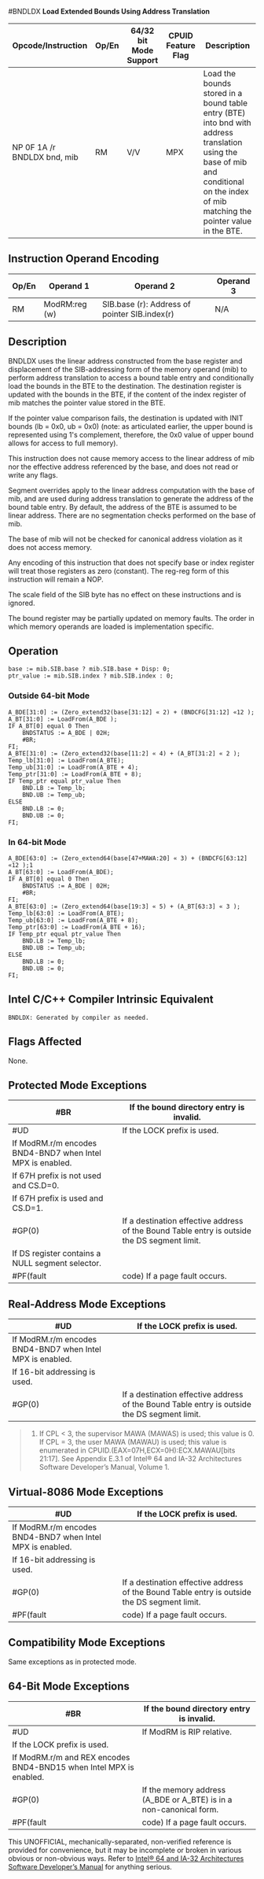 #BNDLDX
**Load Extended Bounds Using Address Translation**

| Opcode/Instruction          | Op/En | 64/32 bit Mode Support | CPUID Feature Flag | Description                                                                                                                                                                            |
| --------------------------- | ----- | ---------------------- | ------------------ | -------------------------------------------------------------------------------------------------------------------------------------------------------------------------------------- |
| NP 0F 1A /r BNDLDX bnd, mib | RM    | V/V                    | MPX                | Load the bounds stored in a bound table entry (BTE) into bnd with address translation using the base of mib and conditional on the index of mib matching the pointer value in the BTE. |

## Instruction Operand Encoding

| Op/En | Operand 1     | Operand 2                                     | Operand 3 |
| ----- | ------------- | --------------------------------------------- | --------- |
| RM    | ModRM:reg (w) | SIB.base (r): Address of pointer SIB.index(r) | N/A       |

## Description

BNDLDX uses the linear address constructed from the base register and displacement of the SIB-addressing form of the memory operand (mib) to perform address translation to access a bound table entry and conditionally load the bounds in the BTE to the destination. The destination register is updated with the bounds in the BTE, if the content of the index register of mib matches the pointer value stored in the BTE.

If the pointer value comparison fails, the destination is updated with INIT bounds (lb = 0x0, ub = 0x0) (note: as articulated earlier, the upper bound is represented using 1's complement, therefore, the 0x0 value of upper bound allows for access to full memory).

This instruction does not cause memory access to the linear address of mib nor the effective address referenced by the base, and does not read or write any flags.

Segment overrides apply to the linear address computation with the base of mib, and are used during address translation to generate the address of the bound table entry. By default, the address of the BTE is assumed to be linear address. There are no segmentation checks performed on the base of mib.

The base of mib will not be checked for canonical address violation as it does not access memory.

Any encoding of this instruction that does not specify base or index register will treat those registers as zero (constant). The reg-reg form of this instruction will remain a NOP.

The scale field of the SIB byte has no effect on these instructions and is ignored.

The bound register may be partially updated on memory faults. The order in which memory operands are loaded is implementation specific.

## Operation

```
base := mib.SIB.base ? mib.SIB.base + Disp: 0;
ptr_value := mib.SIB.index ? mib.SIB.index : 0;

```

### Outside 64-bit Mode

```
A_BDE[31:0] := (Zero_extend32(base[31:12] « 2) + (BNDCFG[31:12] «12 );
A_BT[31:0] := LoadFrom(A_BDE );
IF A_BT[0] equal 0 Then
    BNDSTATUS := A_BDE | 02H;
    #​​BR;
FI;
A_BTE[31:0] := (Zero_extend32(base[11:2] « 4) + (A_BT[31:2] « 2 );
Temp_lb[31:0] := LoadFrom(A_BTE);
Temp_ub[31:0] := LoadFrom(A_BTE + 4);
Temp_ptr[31:0] := LoadFrom(A_BTE + 8);
IF Temp_ptr equal ptr_value Then
    BND.LB := Temp_lb;
    BND.UB := Temp_ub;
ELSE
    BND.LB := 0;
    BND.UB := 0;
FI;

```

### In 64-bit Mode

```
A_BDE[63:0] := (Zero_extend64(base[47+MAWA:20] « 3) + (BNDCFG[63:12] «12 );1
A_BT[63:0] := LoadFrom(A_BDE);
IF A_BT[0] equal 0 Then
    BNDSTATUS := A_BDE | 02H;
    #​​BR;
FI;
A_BTE[63:0] := (Zero_extend64(base[19:3] « 5) + (A_BT[63:3] « 3 );
Temp_lb[63:0] := LoadFrom(A_BTE);
Temp_ub[63:0] := LoadFrom(A_BTE + 8);
Temp_ptr[63:0] := LoadFrom(A_BTE + 16);
IF Temp_ptr equal ptr_value Then
    BND.LB := Temp_lb;
    BND.UB := Temp_ub;
ELSE
    BND.LB := 0;
    BND.UB := 0;
FI;

```

## Intel C/C++ Compiler Intrinsic Equivalent

```
BNDLDX: Generated by compiler as needed.

```

## Flags Affected

None.

## Protected Mode Exceptions

| \#​​BR                                                    | If the bound directory entry is invalid.                                                     |
| --------------------------------------------------------- | -------------------------------------------------------------------------------------------- |
| #​​​UD                                                    | If the LOCK prefix is used.                                                                  |
| If ModRM.r/m encodes BND4-BND7 when Intel MPX is enabled. |
| If 67H prefix is not used and CS.D=0.                     |
| If 67H prefix is used and CS.D=1.                         |
| \#​​​​GP(0)                                               | If a destination effective address of the Bound Table entry is outside the DS segment limit. |
| If DS register contains a NULL segment selector.          |
| \#​PF(fault                                               | code) If a page fault occurs.                                                                |

## Real-Address Mode Exceptions

| #​​​UD                                                    | If the LOCK prefix is used.                                                                  |
| --------------------------------------------------------- | -------------------------------------------------------------------------------------------- |
| If ModRM.r/m encodes BND4-BND7 when Intel MPX is enabled. |
| If 16-bit addressing is used.                             |
| \#​​​​GP(0)                                               | If a destination effective address of the Bound Table entry is outside the DS segment limit. |

> 1. If CPL < 3, the supervisor MAWA (MAWAS) is used; this value is 0. If CPL = 3, the user MAWA (MAWAU) is used; this value is enumerated in CPUID.(EAX=07H,ECX=0H):ECX.MAWAU[bits 21:17]. See Appendix E.3.1 of Intel® 64 and IA-32 Architectures Software Developer’s Manual, Volume 1.

## Virtual-8086 Mode Exceptions

| #​​​UD                                                    | If the LOCK prefix is used.                                                                  |
| --------------------------------------------------------- | -------------------------------------------------------------------------------------------- |
| If ModRM.r/m encodes BND4-BND7 when Intel MPX is enabled. |
| If 16-bit addressing is used.                             |
| \#​​​​GP(0)                                               | If a destination effective address of the Bound Table entry is outside the DS segment limit. |
| \#​PF(fault                                               | code) If a page fault occurs.                                                                |

## Compatibility Mode Exceptions

Same exceptions as in protected mode.

## 64-Bit Mode Exceptions

| \#​​BR                                                             | If the bound directory entry is invalid.                           |
| ------------------------------------------------------------------ | ------------------------------------------------------------------ |
| #​​​UD                                                             | If ModRM is RIP relative.                                          |
| If the LOCK prefix is used.                                        |
| If ModRM.r/m and REX encodes BND4-BND15 when Intel MPX is enabled. |
| \#​​​​GP(0)                                                        | If the memory address (A_BDE or A_BTE) is in a non-canonical form. |
| \#​PF(fault                                                        | code) If a page fault occurs.                                      |

This UNOFFICIAL, mechanically-separated, non-verified reference is provided for convenience, but it may be
incomplete or broken in various obvious or non-obvious
ways. Refer to [Intel® 64 and IA-32 Architectures Software Developer’s Manual](https://software.intel.com/en-us/download/intel-64-and-ia-32-architectures-sdm-combined-volumes-1-2a-2b-2c-2d-3a-3b-3c-3d-and-4) for anything serious.
